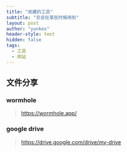```yaml
---
title: "收藏的工具"
subtitle: "总会在某些时候用到"
layout: post
author: "yunkex"
header-style: text
hidden: false
tags:
  - 工具
  - 网站
---
```



文件分享
------

### wormhole
> https://wormhole.app/

### google drive
> https://drive.google.com/drive/my-drive


